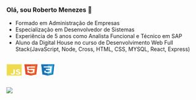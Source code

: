 ### Olá, sou Roberto Menezes 👋

- Formado em Administração de Empresas
- Especialização em Desenvolvedor de Sistemas
- Experiência de 5 anos como Analista Funcional e Técnico em SAP
- Aluno da Digital House no curso de Desenvolvimento Web Full Stack(JavaScript, Node, Cross, HTML, CSS, MYSQL, React, Express)

<div style="display: inline_block"><br>
  <img align="center" alt="roberto-Js" height="30" width="40" src="https://raw.githubusercontent.com/devicons/devicon/master/icons/javascript/javascript-plain.svg">
  <img align="center" alt="roberto-HTML" height="30" width="40" src="https://raw.githubusercontent.com/devicons/devicon/master/icons/html5/html5-original.svg">
  <img align="center" alt="roberto-CSS" height="30" width="40" src="https://raw.githubusercontent.com/devicons/devicon/master/icons/css3/css3-original.svg">
</div>

##

<div> 
<a href="https://www.linkedin.com/in/roberto-menezes-22b648152/" target="_blank"><img src="https://img.shields.io/badge/-LinkedIn-%230077B5?style=for-the-badge&logo=linkedin&logoColor=white" target="_blank"></a> 
</div>

